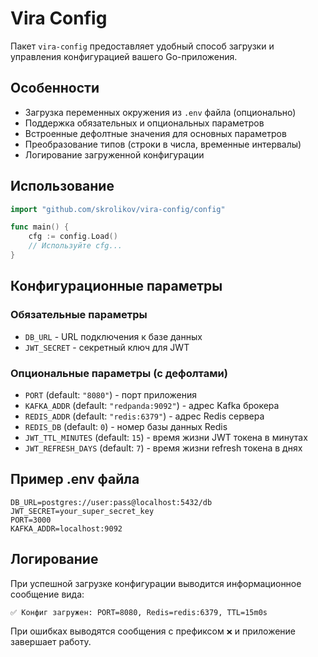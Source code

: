 # Vira Config

Пакет `vira-config` предоставляет удобный способ загрузки и управления конфигурацией вашего Go-приложения.

## Особенности

- Загрузка переменных окружения из `.env` файла (опционально)
- Поддержка обязательных и опциональных параметров
- Встроенные дефолтные значения для основных параметров
- Преобразование типов (строки в числа, временные интервалы)
- Логирование загруженной конфигурации

## Использование

```go
import "github.com/skrolikov/vira-config/config"

func main() {
    cfg := config.Load()
    // Используйте cfg...
}
```

## Конфигурационные параметры

### Обязательные параметры
- `DB_URL` - URL подключения к базе данных
- `JWT_SECRET` - секретный ключ для JWT

### Опциональные параметры (с дефолтами)
- `PORT` (default: `"8080"`) - порт приложения
- `KAFKA_ADDR` (default: `"redpanda:9092"`) - адрес Kafka брокера
- `REDIS_ADDR` (default: `"redis:6379"`) - адрес Redis сервера
- `REDIS_DB` (default: `0`) - номер базы данных Redis
- `JWT_TTL_MINUTES` (default: `15`) - время жизни JWT токена в минутах
- `JWT_REFRESH_DAYS` (default: `7`) - время жизни refresh токена в днях

## Пример .env файла

```env
DB_URL=postgres://user:pass@localhost:5432/db
JWT_SECRET=your_super_secret_key
PORT=3000
KAFKA_ADDR=localhost:9092
```

## Логирование

При успешной загрузке конфигурации выводится информационное сообщение вида:
```
✅ Конфиг загружен: PORT=8080, Redis=redis:6379, TTL=15m0s
```

При ошибках выводятся сообщения с префиксом `❌` и приложение завершает работу.